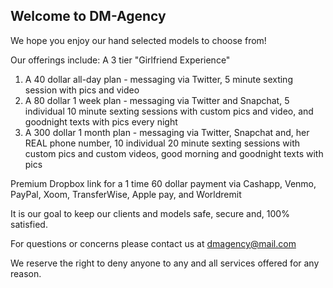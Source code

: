 ## Welcome to DM-Agency

We hope you enjoy our hand selected models to choose from!

Our offerings include:
A 3 tier "Girlfriend Experience"
1) A 40 dollar all-day plan - messaging via Twitter, 5 minute sexting session with pics and video
2) A 80 dollar 1 week plan - messaging via Twitter and Snapchat, 5 individual 10 minute sexting sessions with custom pics and video, and goodnight texts with pics every night
3) A 300 dollar 1 month plan - messaging via Twitter, Snapchat and, her REAL phone number, 10 individual 20 minute sexting sessions with custom pics and custom videos, good morning and goodnight texts with pics

Premium Dropbox link for a 1 time 60 dollar payment via Cashapp, Venmo, PayPal, Xoom, TransferWise, Apple pay, and Worldremit






It is our goal to keep our clients and models safe, secure and, 100% satisfied.




For questions or concerns please contact us at dmagency@mail.com








We reserve the right to deny anyone to any and all services offered for any reason.
